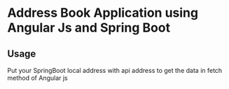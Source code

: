 # Address Book Application using Angular Js and Spring Boot 
## Usage 
Put your SpringBoot local address with api address to get the data in fetch method of Angular js
